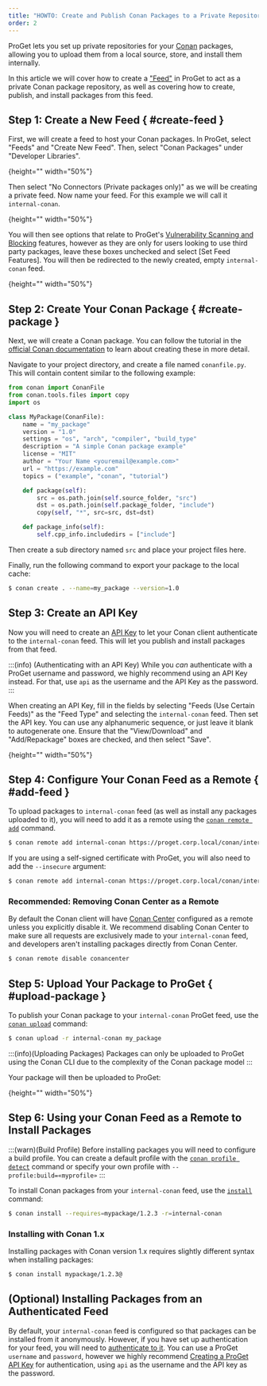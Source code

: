 ```yaml
---
title: "HOWTO: Create and Publish Conan Packages to a Private Repository in ProGet"
order: 2
---
```


ProGet lets you set up private repositories for your [Conan](https://conan.io) packages, allowing you to upload them from a local source, store, and install them internally.

In this article we will cover how to create a ["Feed"](/docs/proget/feeds/feed-overview) in ProGet to act as a private Conan package repository, as well as covering how to create, publish, and install packages from this feed.

## Step 1: Create a New Feed { #create-feed }

First, we will create a feed to host your Conan packages. In ProGet, select "Feeds" and "Create New Feed". Then, select "Conan Packages" under "Developer Libraries".

![](){height="" width="50%"}

Then select "No Connectors (Private packages only)" as we will be creating a private feed. Now name your feed. For this example we will call it `internal-conan`.

![](){height="" width="50%"}

You will then see options that relate to ProGet's [Vulnerability Scanning and Blocking](/docs/proget/sca/vulnerabilities) features, however as they are only for users looking to use third party packages, leave these boxes unchecked and select [Set Feed Features]. You will then be redirected to the newly created, empty `internal-conan` feed.

![](){height="" width="50%"}

## Step 2: Create Your Conan Package { #create-package }

Next, we will create a Conan package. You can follow the tutorial in the [official Conan documentation](https://docs.conan.io/2/tutorial/consuming_packages/build_simple_cmake_project.html) to learn about creating these in more detail.

Navigate to your project directory, and create a file named `conanfile.py`. This will contain content similar to the following example:

```python
from conan import ConanFile
from conan.tools.files import copy
import os

class MyPackage(ConanFile):
    name = "my_package"
    version = "1.0"
    settings = "os", "arch", "compiler", "build_type"
    description = "A simple Conan package example"
    license = "MIT"
    author = "Your Name <youremail@example.com>"
    url = "https://example.com"
    topics = ("example", "conan", "tutorial")

    def package(self):
        src = os.path.join(self.source_folder, "src")
        dst = os.path.join(self.package_folder, "include")
        copy(self, "*", src=src, dst=dst)

    def package_info(self):
        self.cpp_info.includedirs = ["include"]
```

Then create a sub directory named `src` and place your project files here.

Finally, run the following command to export your package to the local cache:

```bash
$ conan create . --name=my_package --version=1.0
```

## Step 3: Create an API Key

Now you will need to create an [API Key](/docs/proget/reference-api/proget-apikeys) to let your Conan client authenticate to the `internal-conan` feed. This will let you publish and install packages from that feed. 

:::(info) (Authenticating with an API Key)
While you _can_ authenticate with a ProGet username and password, we highly recommend using an API Key instead. For that, use `api` as the username and the API Key as the password.
:::

When creating an API Key, fill in the fields by selecting "Feeds (Use Certain Feeds)" as the "Feed Type" and selecting the `internal-conan` feed. Then set the API key. You can use any alphanumeric sequence, or just leave it blank to autogenerate one. Ensure that the "View/Download" and "Add/Repackage" boxes are checked, and then select "Save".

![](){height="" width="50%"}

## Step 4: Configure Your Conan Feed as a Remote { #add-feed }

To upload packages to `internal-conan` feed (as well as install any packages uploaded to it), you will need to add it as a remote using the [`conan remote add`](https://docs.conan.io/1/reference/commands/misc/remote.html) command. 

```bash
$ conan remote add internal-conan https://proget.corp.local/conan/internal-conan/
```

If you are using a self-signed certificate with ProGet, you will also need to add the `--insecure` argument:

```bash
$ conan remote add internal-conan https://proget.corp.local/conan/internal-conan/ --insecure
```

### Recommended: Removing Conan Center as a Remote

By default the Conan client will have [Conan Center](https://center.conan.io) configured as a remote unless you explicitly disable it. We recommend disabling Conan Center to make sure all requests are exclusively made to your `internal-conan` feed, and developers aren't installing packages directly from Conan Center. 

```bash
$ conan remote disable conancenter
```

## Step 5: Upload Your Package to ProGet { #upload-package }

To publish your Conan package to your `internal-conan` ProGet feed, use the [`conan upload`](https://docs.conan.io/1/reference/commands/creator/upload.html) command:

```bash
$ conan upload -r internal-conan my_package
```

:::(info)(Uploading Packages)
Packages can only be uploaded to ProGet using the Conan CLI due to the complexity of the Conan package model
:::

Your package will then be uploaded to ProGet:

![](){height="" width="50%"}

## Step 6: Using your Conan Feed as a Remote to Install Packages

:::(warn)(Build Profile)
Before installing packages you will need to configure a build profile. You can create a default profile with the [`conan profile detect`](https://docs.conan.io/2/reference/commands/profile.html) command or specify your own profile with `--profile:build=«myprofile»`
:::

To install Conan packages from your `internal-conan` feed, use the [`install`](https://docs.conan.io/1/reference/commands/consumer/install.html) command:

```bash
$ conan install --requires=mypackage/1.2.3 -r=internal-conan
```

### Installing with Conan 1.x

Installing packages with Conan version 1.x requires slightly different syntax when installing packages:

```bash
$ conan install mypackage/1.2.3@
```

## (Optional) Installing Packages from an Authenticated Feed
By default, your `internal-conan` feed is configured so that packages can be installed from it anonymously. However, if you have set up authentication for your feed, you will need to [authenticate to it](/docs/proget/feeds/conan#authenticate-to-feed). You can use a ProGet `username` and `password`, however we highly recommend [Creating a ProGet API Key](/docs/proget/reference-api/proget-apikeys) for authentication, using `api` as the username and the API key as the password. 